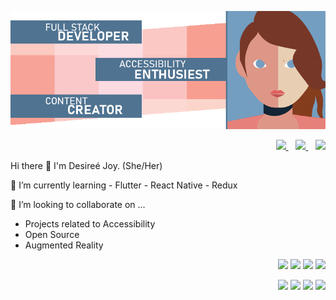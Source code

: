<p align='center'>
	<IMG SRC='GitHubProfile.png'>
		</p>

	
<p align='right'>
  <a href="https://www.linkedin.com/in/rebecca-burch/">
    <img src="https://img.shields.io/badge/linkedin-%230077B5.svg?&style=for-the-badge&logo=linkedin&logoColor=white" />
  </a>&nbsp;&nbsp;
   <a href="https://twitter.com/thinkLikeADev">
    <img src="https://img.shields.io/badge/twitter-%231DA1F2.svg?&style=for-the-badge&logo=twitter&logoColor=white" />
  </a>&nbsp;&nbsp;
     <a href="mailto:desireebradish@gmail.com">
 <img src="https://img.shields.io/badge/gmail-D14836?&style=for-the-badge&logo=gmail&logoColor=white" />
	</a>
</p>
	
Hi there 👋 I'm Desireé Joy. (She/Her)
	
🔭 I’m currently learning
	- Flutter
	- React Native
	- Redux
&nbsp;&nbsp;

👥 I’m looking to collaborate on ...
	<ul><li>Projects related to Accessibility</li>
		<li>Open Source</li>
		<li>Augmented Reality</li>
	</ul>
	
	
	
  <p align='right'>
	    <img src='https://img.shields.io/badge/HTML5-E34F26?style=for-the-badge&logo=html5&logoColor=white'>
	  <img src='https://img.shields.io/badge/CSS3-1572B6?style=for-the-badge&logo=css3&logoColor=white'>
	  <img src='https://img.shields.io/badge/JavaScript-F7DF1E?style=for-the-badge&logo=javascript&logoColor=black'>
	  <img src='https://img.shields.io/badge/Node.js-43853D?style=for-the-badge&logo=node.js&logoColor=white'>
	</p>
	  <p align='right'>
	  <img src='https://img.shields.io/badge/React-20232A?style=for-the-badge&logo=react&logoColor=61DAFB'>
	  <img src='https://img.shields.io/badge/MongoDB-4EA94B?style=for-the-badge&logo=mongodb&logoColor=white'>
	  <img src='https://img.shields.io/badge/React_Router-CA4245?style=for-the-badge&logo=react-router&logoColor=white'>
	  <img src='https://img.shields.io/badge/Express.js-404D59?style=for-the-badge'></p>
	</p>
